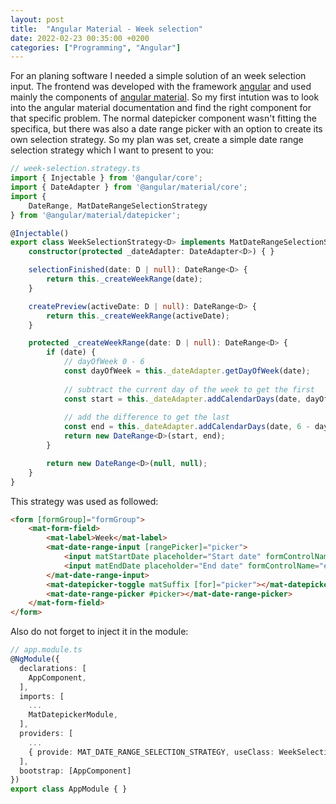 ```yaml
---
layout: post
title:  "Angular Material - Week selection"
date: 2022-02-23 00:35:00 +0200
categories: ["Programming", "Angular"]
---
```

For an planing software I needed a simple solution of an week selection input.
The frontend was developed with the framework [angular](https://angular.io/) and used mainly the components of [angular material](https://material.angular.io/).
So my first intution was to look into the angular material documentation and find the right component for that specific problem.
The normal datepicker component wasn't fitting the specifica, but there was also a date range picker with an option to create its own selection strategy.
So my plan was set, create a simple date range selection strategy which I want to present to you:

```typescript
// week-selection.strategy.ts
import { Injectable } from '@angular/core';
import { DateAdapter } from '@angular/material/core';
import {
    DateRange, MatDateRangeSelectionStrategy
} from '@angular/material/datepicker';

@Injectable()
export class WeekSelectionStrategy<D> implements MatDateRangeSelectionStrategy<D> {
    constructor(protected _dateAdapter: DateAdapter<D>) { }

    selectionFinished(date: D | null): DateRange<D> {
        return this._createWeekRange(date);
    }

    createPreview(activeDate: D | null): DateRange<D> {
        return this._createWeekRange(activeDate);
    }

    protected _createWeekRange(date: D | null): DateRange<D> {
        if (date) {
            // dayOfWeek 0 - 6
            const dayOfWeek = this._dateAdapter.getDayOfWeek(date);
            
            // subtract the current day of the week to get the first
            const start = this._dateAdapter.addCalendarDays(date, dayOfWeek * -1);
            
            // add the difference to get the last
            const end = this._dateAdapter.addCalendarDays(date, 6 - dayOfWeek);
            return new DateRange<D>(start, end);
        }

        return new DateRange<D>(null, null);
    }
}
```
This strategy was used as followed:
```html
<form [formGroup]="formGroup">
    <mat-form-field>
        <mat-label>Week</mat-label>
        <mat-date-range-input [rangePicker]="picker">
            <input matStartDate placeholder="Start date" formControlName="start">
            <input matEndDate placeholder="End date" formControlName="end">
        </mat-date-range-input>
        <mat-datepicker-toggle matSuffix [for]="picker"></mat-datepicker-toggle>
        <mat-date-range-picker #picker></mat-date-range-picker>
    </mat-form-field>
</form>
```

Also do not forget to inject it in the module:

```typescript
// app.module.ts
@NgModule({
  declarations: [
    AppComponent,
  ],
  imports: [
    ...
    MatDatepickerModule,
  ],
  providers: [
    ...
    { provide: MAT_DATE_RANGE_SELECTION_STRATEGY, useClass: WeekSelectionStrategy }
  ],
  bootstrap: [AppComponent]
})
export class AppModule { }
```
